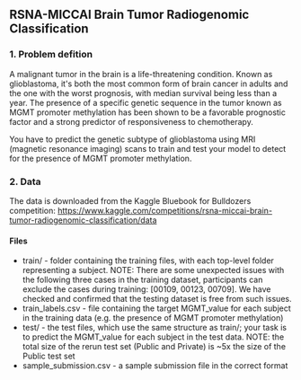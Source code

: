 ## RSNA-MICCAI Brain Tumor Radiogenomic Classification

### 1. Problem defition
A malignant tumor in the brain is a life-threatening condition. Known as glioblastoma, it's both the most common form of brain cancer in adults and the one with the worst prognosis, with median survival being less than a year. The presence of a specific genetic sequence in the tumor known as MGMT promoter methylation has been shown to be a favorable prognostic factor and a strong predictor of responsiveness to chemotherapy.

You have to predict the genetic subtype of glioblastoma using MRI (magnetic resonance imaging) scans to train and test your model to detect for the presence of MGMT promoter methylation.

### 2. Data
The data is downloaded from the Kaggle Bluebook for Bulldozers competition: https://www.kaggle.com/competitions/rsna-miccai-brain-tumor-radiogenomic-classification/data

#### Files
- train/ - folder containing the training files, with each top-level folder representing a subject. NOTE: There are some unexpected issues with the following three cases in the training dataset, participants can exclude the cases during training: [00109, 00123, 00709]. We have checked and confirmed that the testing dataset is free from such issues.
- train_labels.csv - file containing the target MGMT_value for each subject in the training data (e.g. the presence of MGMT promoter methylation)
- test/ - the test files, which use the same structure as train/; your task is to predict the MGMT_value for each subject in the test data. NOTE: the total size of the rerun test set (Public and Private) is ~5x the size of the Public test set
- sample_submission.csv - a sample submission file in the correct format

